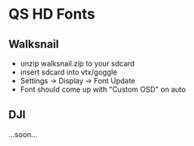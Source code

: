 # QS HD Fonts

## Walksnail

- unzip walksnail.zip to your sdcard
- insert sdcard into vtx/goggle
- Settings -> Display -> Font Update
- Font should come up with "Custom OSD" on auto

## DJI

...soon...
